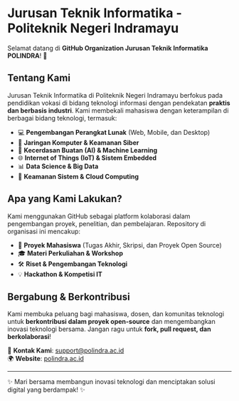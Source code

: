 # Jurusan Teknik Informatika - Politeknik Negeri Indramayu

Selamat datang di **GitHub Organization Jurusan Teknik Informatika POLINDRA**! 🚀

## Tentang Kami
Jurusan Teknik Informatika di Politeknik Negeri Indramayu berfokus pada pendidikan vokasi di bidang teknologi informasi dengan pendekatan **praktis dan berbasis industri**. Kami membekali mahasiswa dengan keterampilan di berbagai bidang teknologi, termasuk:

- 💻 **Pengembangan Perangkat Lunak** (Web, Mobile, dan Desktop)
- 📡 **Jaringan Komputer & Keamanan Siber**
- 🤖 **Kecerdasan Buatan (AI) & Machine Learning**
- 🌐 **Internet of Things (IoT) & Sistem Embedded**
- 📊 **Data Science & Big Data**
- 🔐 **Keamanan Sistem & Cloud Computing**

## Apa yang Kami Lakukan?
Kami menggunakan GitHub sebagai platform kolaborasi dalam pengembangan proyek, penelitian, dan pembelajaran. Repository di organisasi ini mencakup:

- 📂 **Proyek Mahasiswa** (Tugas Akhir, Skripsi, dan Proyek Open Source)
- 🎓 **Materi Perkuliahan & Workshop**
- 🛠️ **Riset & Pengembangan Teknologi**
- 💡 **Hackathon & Kompetisi IT**

## Bergabung & Berkontribusi
Kami membuka peluang bagi mahasiswa, dosen, dan komunitas teknologi untuk **berkontribusi dalam proyek open-source** dan mengembangkan inovasi teknologi bersama. Jangan ragu untuk **fork, pull request, dan berkolaborasi**!

📧 **Kontak Kami**: [support@polindra.ac.id](mailto:support@polindra.ac.id)  
🌍 **Website**: [polindra.ac.id](https://www.polindra.ac.id)  

---

✨ Mari bersama membangun inovasi teknologi dan menciptakan solusi digital yang berdampak! ✨

